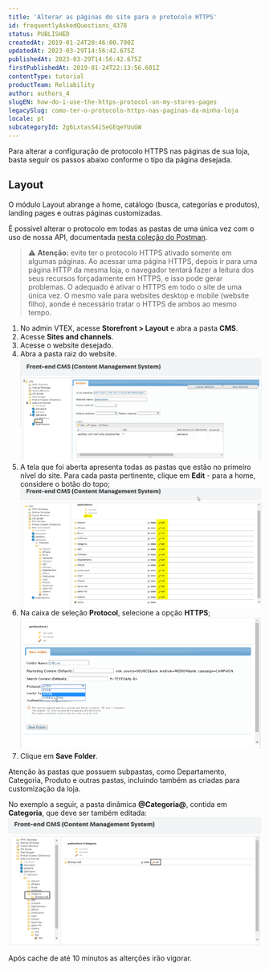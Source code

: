 ```yaml
---
title: 'Alterar as páginas do site para o protocolo HTTPS'
id: frequentlyAskedQuestions_4378
status: PUBLISHED
createdAt: 2019-01-24T20:46:00.790Z
updatedAt: 2023-03-29T14:56:42.675Z
publishedAt: 2023-03-29T14:56:42.675Z
firstPublishedAt: 2019-01-24T22:13:56.601Z
contentType: tutorial
productTeam: Reliability
author: authors_4
slugEN: how-do-i-use-the-https-protocol-on-my-stores-pages
legacySlug: como-ter-o-protocolo-https-nas-paginas-da-minha-loja
locale: pt
subcategoryId: 2g6LxtasS4iSeGEqeYUuGW
---
```


Para alterar a configuração de protocolo HTTPS nas páginas de sua loja, basta seguir os passos abaixo conforme o tipo da página desejada.

## Layout

O módulo Layout abrange a home, catálogo (busca, categorias e produtos), landing pages e outras páginas customizadas.

É possível alterar o protocolo em todas as pastas de uma única vez com o uso de nossa API, documentada [nesta coleção do Postman](https://developers.vtex.com/reference/change-uri-schema).

> ⚠️ **Atenção:** evite ter o protocolo HTTPS ativado somente em algumas páginas. Ao acessar uma página HTTPS, depois ir para uma página HTTP da mesma loja, o navegador tentará fazer a leitura dos seus recursos forçadamente em HTTPS, e isso pode gerar problemas. O adequado é ativar o HTTPS em todo o site de uma única vez. O mesmo vale para websites desktop e mobile (website filho), aonde é necessário tratar o HTTPS de ambos ao mesmo tempo.

1. No admin VTEX, acesse **Storefront > Layout** e abra a pasta **CMS**.
2. Acesse **Sites and channels**.
3. Acesse o website desejado.
4. Abra a pasta raiz do website.
![instrução CMS -pt](https://raw.githubusercontent.com/vtexdocs/help-center-content/refs/heads/main/docs/pt/tutorials/storefront/layout/como-ter-o-protocolo-https-nas-paginas-da-minha-loja_1.png)
5. A tela que foi aberta apresenta todas as pastas que estão no primeiro nível do site. Para cada pasta pertinente, clique em **Edit** - para a home, considere o botão do topo;
![CMS edit PT](https://raw.githubusercontent.com/vtexdocs/help-center-content/refs/heads/main/docs/pt/tutorials/storefront/layout/como-ter-o-protocolo-https-nas-paginas-da-minha-loja_2.png)
6. Na caixa de seleção **Protocol**, selecione a opção **HTTPS**;
![CMS: protocol HTTPS ](https://raw.githubusercontent.com/vtexdocs/help-center-content/refs/heads/main/docs/pt/tutorials/storefront/layout/como-ter-o-protocolo-https-nas-paginas-da-minha-loja_3.png)
7. Clique em **Save Folder**.

Atenção às pastas que possuem subpastas, como Departamento, Categoria, Produto e outras pastas, incluindo também as criadas para customização da loja. 

No exemplo a seguir, a pasta dinâmica **@Categoria@**, contida em **Categoria**, que deve ser também editada: 
![cms: subcategoria edit](https://raw.githubusercontent.com/vtexdocs/help-center-content/refs/heads/main/docs/pt/tutorials/storefront/layout/como-ter-o-protocolo-https-nas-paginas-da-minha-loja_4.png)

Após cache de até 10 minutos as alterções irão vigorar.
